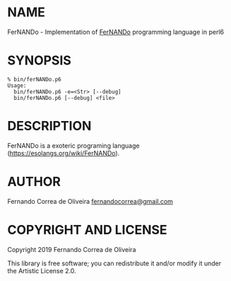 NAME
====

FerNANDo - Implementation of [FerNANDo](https://esolangs.org/wiki/FerNANDo) programming language in perl6

SYNOPSIS
========

```
% bin/ferNANDo.p6
Usage:
  bin/ferNANDo.p6 -e=<Str> [--debug]
  bin/ferNANDo.p6 [--debug] <file>
```

DESCRIPTION
===========

FerNANDo is a exoteric programing language (https://esolangs.org/wiki/FerNANDo).

AUTHOR
======

Fernando Correa de Oliveira <fernandocorrea@gmail.com>

COPYRIGHT AND LICENSE
=====================

Copyright 2019 Fernando Correa de Oliveira

This library is free software; you can redistribute it and/or modify it under the Artistic License 2.0.

